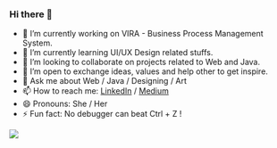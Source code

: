 ### Hi there 👋

- 🔭 I’m currently working on VIRA - Business Process Management System.
- 🌱 I’m currently learning UI/UX Design related stuffs.
- 👯 I’m looking to collaborate on projects related to Web and Java.
- 🤔 I’m open to exchange ideas, values and help other to get inspire.
- 💬 Ask me about Web / Java / Designing / Art
- 📫 How to reach me: [LinkedIn](https://www.linkedin.com/in/shaiviganatra/) / [Medium](https://medium.com/@shaiviganatra)
- 😄 Pronouns: She / Her
- ⚡ Fun fact: No debugger can beat Ctrl + Z !

<img src="https://github-readme-stats.vercel.app/api?username=shaiviganatra&&show_icons=true&title_color=ffffff&icon_color=bb2acf&text_color=daf7dc&bg_color=151515">
